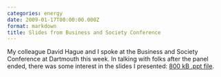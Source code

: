 ```yaml
---
categories: energy
date: 2009-01-17T00:00:00.000Z
format: markdown
title: Slides from Business and Society Conference
---
```


My colleague David Hague and I spoke at the Business and Society Conference at Dartmouth this week. In talking with folks after the panel ended, there was some interest in the slides I presented: <a href='http://pingswept.org/files/brandon-stafford-tuck-dartmouth-bsc-conference-2009-01-15.ppt'>800 kB .ppt file</a>.
